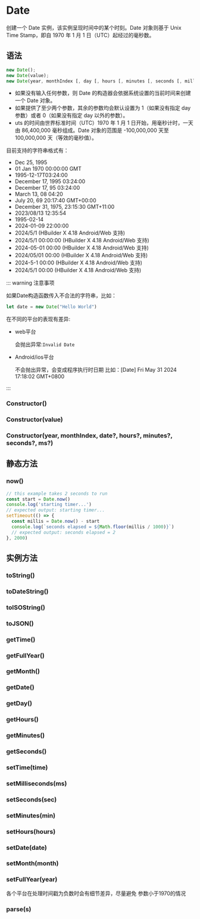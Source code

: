 # Date

创建一个 Date 实例，该实例呈现时间中的某个时刻。Date 对象则基于 Unix Time Stamp，即自 1970 年 1 月 1 日（UTC）起经过的毫秒数。

## 语法

```ts
new Date();
new Date(value);
new Date(year, monthIndex [, day [, hours [, minutes [, seconds [, milliseconds]]]]]);
```

- 如果没有输入任何参数，则 Date 的构造器会依据系统设置的当前时间来创建一个 Date 对象。
- 如果提供了至少两个参数，其余的参数均会默认设置为 1（如果没有指定 day 参数）或者 0（如果没有指定 day 以外的参数）。
- uts 的时间由世界标准时间（UTC）1970 年 1 月 1 日开始，用毫秒计时，一天由 86,400,000 毫秒组成。Date 对象的范围是 -100,000,000 天至 100,000,000 天（等效的毫秒值）。


目前支持的字符串格式有：

+ Dec 25, 1995
+ 01 Jan 1970 00:00:00 GMT
+ 1995-12-17T03:24:00
+ December 17, 1995 03:24:00
+ December 17, 95 03:24:00
+ March 13, 08 04:20
+ July 20, 69 20:17:40 GMT+00:00
+ December 31, 1975, 23:15:30 GMT+11:00
+ 2023/08/13 12:35:54
+ 1995-02-14
+ 2024-01-09 22:00:00
+ 2024/5/1 (HBuilder X 4.18 Android/Web 支持)
+ 2024/5/1 00:00:00 (HBuilder X 4.18 Android/Web 支持)
+ 2024-05-01 00:00 (HBuilder X 4.18 Android/Web 支持)
+ 2024/05/01 00:00 (HBuilder X 4.18 Android/Web 支持)
+ 2024-5-1 00:00 (HBuilder X 4.18 Android/Web 支持)
+ 2024/5/1 00:00 (HBuilder X 4.18 Android/Web 支持)

::: warning 注意事项

如果Date构造函数传入不合法的字符串，比如：

```ts
let date = new Date("Hello World")
```

在不同的平台的表现有差异:

- web平台
	
	会抛出异常:`Invalid Date`

- Android/ios平台
	
	不会抛出异常，会变成程序执行时日期 比如：[Date]‍ Fri May 31 2024 17:18:02 GMT+0800

:::

### Constructor()

<!-- UTSJSON.Date.Constructor.description -->

<!-- UTSJSON.Date.Constructor.param -->

<!-- UTSJSON.Date.Constructor.returnValue -->

<!-- UTSJSON.Date.Constructor.compatibility -->

<!-- UTSJSON.Date.Constructor.tutorial -->

### Constructor(value)

<!-- UTSJSON.Date.Constructor_1.description -->

<!-- UTSJSON.Date.Constructor_1.param -->

<!-- UTSJSON.Date.Constructor_1.returnValue -->

<!-- UTSJSON.Date.Constructor_1.compatibility -->

<!-- UTSJSON.Date.Constructor_1.tutorial -->

### Constructor(year, monthIndex, date?, hours?, minutes?, seconds?, ms?)

<!-- UTSJSON.Date.Constructor_2.description -->

<!-- UTSJSON.Date.Constructor_2.param -->

<!-- UTSJSON.Date.Constructor_2.returnValue -->

<!-- UTSJSON.Date.Constructor_2.compatibility -->

<!-- UTSJSON.Date.Constructor_2.tutorial -->


## 静态方法

### now()

<!-- UTSJSON.Date.now.description -->

<!-- UTSJSON.Date.now.param -->

<!-- UTSJSON.Date.now.returnValue -->

```ts
// this example takes 2 seconds to run
const start = Date.now()
console.log('starting timer...')
// expected output: starting timer...
setTimeout(() => {
  const millis = Date.now() - start
  console.log(`seconds elapsed = ${Math.floor(millis / 1000)}`)
  // expected output: seconds elapsed = 2
}, 2000)
```
<!-- UTSJSON.Date.now.compatibility -->

## 实例方法


### toString()

<!-- UTSJSON.Date.toString.description -->

<!-- UTSJSON.Date.toString.param -->

<!-- UTSJSON.Date.toString.returnValue -->

<!-- UTSJSON.Date.toString.compatibility -->

### toDateString()

<!-- UTSJSON.Date.toDateString.description -->

<!-- UTSJSON.Date.toDateString.param -->

<!-- UTSJSON.Date.toDateString.returnValue -->

<!-- UTSJSON.Date.toDateString.compatibility -->

### toISOString()

<!-- UTSJSON.Date.toISOString.description -->

<!-- UTSJSON.Date.toISOString.param -->

<!-- UTSJSON.Date.toISOString.returnValue -->

<!-- UTSJSON.Date.toISOString.compatibility -->

### toJSON()

<!-- UTSJSON.Date.toJSON.description -->

<!-- UTSJSON.Date.toJSON.param -->

<!-- UTSJSON.Date.toJSON.returnValue -->

<!-- UTSJSON.Date.toJSON.compatibility -->

### getTime()

<!-- UTSJSON.Date.getTime.description -->

<!-- UTSJSON.Date.getTime.param -->

<!-- UTSJSON.Date.getTime.returnValue -->

<!-- UTSJSON.Date.getTime.compatibility -->

### getFullYear()

<!-- UTSJSON.Date.getFullYear.description -->

<!-- UTSJSON.Date.getFullYear.param -->

<!-- UTSJSON.Date.getFullYear.returnValue -->

<!-- UTSJSON.Date.getFullYear.compatibility -->

### getMonth()

<!-- UTSJSON.Date.getMonth.description -->

<!-- UTSJSON.Date.getMonth.param -->

<!-- UTSJSON.Date.getMonth.returnValue -->

<!-- UTSJSON.Date.getMonth.compatibility -->

### getDate()

<!-- UTSJSON.Date.getDate.description -->

<!-- UTSJSON.Date.getDate.param -->

<!-- UTSJSON.Date.getDate.returnValue -->

<!-- UTSJSON.Date.getDate.compatibility -->

### getDay()

<!-- UTSJSON.Date.getDay.description -->

<!-- UTSJSON.Date.getDay.param -->

<!-- UTSJSON.Date.getDay.returnValue -->

<!-- UTSJSON.Date.getDay.compatibility -->

### getHours()

<!-- UTSJSON.Date.getHours.description -->

<!-- UTSJSON.Date.getHours.param -->

<!-- UTSJSON.Date.getHours.returnValue -->

<!-- UTSJSON.Date.getHours.compatibility -->

### getMinutes()

<!-- UTSJSON.Date.getMinutes.description -->

<!-- UTSJSON.Date.getMinutes.param -->

<!-- UTSJSON.Date.getMinutes.returnValue -->

<!-- UTSJSON.Date.getMinutes.compatibility -->

### getSeconds()

<!-- UTSJSON.Date.getSeconds.description -->

<!-- UTSJSON.Date.getSeconds.param -->

<!-- UTSJSON.Date.getSeconds.returnValue -->

<!-- UTSJSON.Date.getSeconds.compatibility -->

### setTime(time)

<!-- UTSJSON.Date.setTime.description -->

<!-- UTSJSON.Date.setTime.param -->

<!-- UTSJSON.Date.setTime.returnValue -->

<!-- UTSJSON.Date.setTime.compatibility -->

### setMilliseconds(ms)

<!-- UTSJSON.Date.setMilliseconds.description -->

<!-- UTSJSON.Date.setMilliseconds.param -->

<!-- UTSJSON.Date.setMilliseconds.returnValue -->

<!-- UTSJSON.Date.setMilliseconds.compatibility -->

### setSeconds(sec)

<!-- UTSJSON.Date.setSeconds.description -->

<!-- UTSJSON.Date.setSeconds.param -->

<!-- UTSJSON.Date.setSeconds.returnValue -->

<!-- UTSJSON.Date.setSeconds.compatibility -->

### setMinutes(min)

<!-- UTSJSON.Date.setMinutes.description -->

<!-- UTSJSON.Date.setMinutes.param -->

<!-- UTSJSON.Date.setMinutes.returnValue -->

<!-- UTSJSON.Date.setMinutes.compatibility -->

### setHours(hours)

<!-- UTSJSON.Date.setHours.description -->

<!-- UTSJSON.Date.setHours.param -->

<!-- UTSJSON.Date.setHours.returnValue -->

<!-- UTSJSON.Date.setHours.compatibility -->

### setDate(date)

<!-- UTSJSON.Date.setDate.description -->

<!-- UTSJSON.Date.setDate.param -->

<!-- UTSJSON.Date.setDate.returnValue -->

<!-- UTSJSON.Date.setDate.compatibility -->

### setMonth(month)

<!-- UTSJSON.Date.setMonth.description -->

<!-- UTSJSON.Date.setMonth.param -->

<!-- UTSJSON.Date.setMonth.returnValue -->

<!-- UTSJSON.Date.setMonth.compatibility -->

### setFullYear(year)

各个平台在处理时间戳为负数时会有细节差异，尽量避免 参数小于1970的情况

<!-- UTSJSON.Date.setFullYear.description -->

<!-- UTSJSON.Date.setFullYear.param -->

<!-- UTSJSON.Date.setFullYear.returnValue -->

<!-- UTSJSON.Date.setFullYear.compatibility -->


### parse(s)

<!-- UTSJSON.Date.parse.description -->

<!-- UTSJSON.Date.parse.param -->

<!-- UTSJSON.Date.parse.returnValue -->

<!-- UTSJSON.Date.parse.compatibility -->

<!-- UTSJSON.Date.tutorial -->
